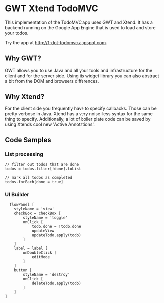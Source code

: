 GWT Xtend TodoMVC
=================

This implementation of the TodoMVC app uses GWT and Xtend. 
It has a backend running on the Google App Engine that is used to load and store your todos.

Try the app at http://1-dot-todomvc.appspot.com.

Why GWT?
--------

GWT allows you to use Java and all your tools and infrastructure for the client and for the server side. Using its widget 
library you can also abstract a bit from the DOM and browsers differences.

Why Xtend?
----------

For the client side you frequently have to specify callbacks. Those can be pretty verbose in Java. Xtend has a very
noise-less syntax for the same thing to specify. Additionally, a lot of boiler plate code can be saved by using
Xtends cool new 'Active Annotations'. 

Code Samples
------------

### List processing

    // filter out todos that are done
    todos = todos.filter[!done].toList

    // mark all todos as completed
    todos.forEach[done = true]

### UI Builder

      flowPanel [
		styleName = 'view'
		checkBox = checkBox [
			styleName = 'toggle'
			onClick [
				todo.done = !todo.done
				updateView
				updateTodo.apply(todo)
			]
		]
		label = label [
			onDoubleClick [
				editMode
			]
		]
		button [
			styleName = 'destroy'
			onClick [
				deleteTodo.apply(todo)
			]
		]
	]
